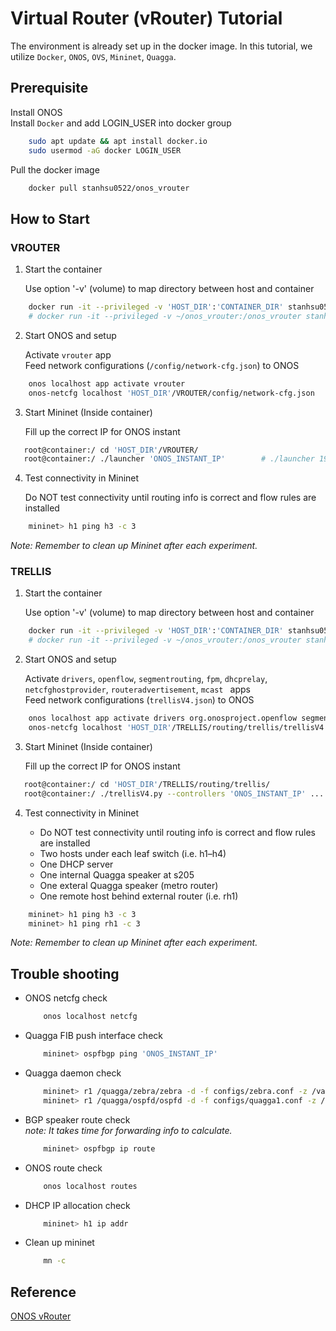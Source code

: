 # Virtual Router (vRouter) Tutorial

The environment is already set up in the docker image. In this tutorial, we utilize `Docker`, `ONOS`, `OVS`, `Mininet`, `Quagga`.  



## Prerequisite

Install ONOS  
Install `Docker` and add LOGIN_USER into docker group

```bash
    sudo apt update && apt install docker.io
    sudo usermod -aG docker LOGIN_USER
```

Pull the docker image

```bash
    docker pull stanhsu0522/onos_vrouter
```



## How to Start

### VROUTER

1. Start the container

    Use option '-v' (volume) to map directory between host and container

```bash 
    docker run -it --privileged -v 'HOST_DIR':'CONTAINER_DIR' stanhsu0522/onos_vrouter
    # docker run -it --privileged -v ~/onos_vrouter:/onos_vrouter stanhsu0522/onos_vrouter
```

2. Start ONOS and setup

    Activate `vrouter` app  
    Feed network configurations (`/config/network-cfg.json`) to ONOS

```bash
    onos localhost app activate vrouter
    onos-netcfg localhost 'HOST_DIR'/VROUTER/config/network-cfg.json
```

3. Start Mininet (Inside container)

    Fill up the correct IP for ONOS instant

```bash
   root@container:/ cd 'HOST_DIR'/VROUTER/
   root@container:/ ./launcher 'ONOS_INSTANT_IP'        # ./launcher 192.168.0.1
```

4. Test connectivity in Mininet

    Do NOT test connectivity until routing info is correct and flow rules are installed

```bash
    mininet> h1 ping h3 -c 3
```

*Note: Remember to clean up Mininet after each experiment.*



### TRELLIS

1. Start the container

    Use option '-v' (volume) to map directory between host and container

```bash 
    docker run -it --privileged -v 'HOST_DIR':'CONTAINER_DIR' stanhsu0522/onos_vrouter
    # docker run -it --privileged -v ~/onos_vrouter:/onos_vrouter stanhsu0522/onos_vrouter
```

2. Start ONOS and setup

    Activate `drivers`, `openflow`, `segmentrouting`, `fpm`, `dhcprelay`, `netcfghostprovider`, `routeradvertisement`, `mcast ` apps  
    Feed network configurations (`trellisV4.json`) to ONOS

```bash
    onos localhost app activate drivers org.onosproject.openflow segmentrouting fpm dhcprelay netcfghostprovider routeradvertisement mcast
    onos-netcfg localhost 'HOST_DIR'/TRELLIS/routing/trellis/trellisV4.json
```

3. Start Mininet (Inside container)

    Fill up the correct IP for ONOS instant

```bash
   root@container:/ cd 'HOST_DIR'/TRELLIS/routing/trellis/
   root@container:/ ./trellisV4.py --controllers 'ONOS_INSTANT_IP' ...        # ./trellisV4.py --controllers 192.168.0.1
```

4. Test connectivity in Mininet

    * Do NOT test connectivity until routing info is correct and flow rules are installed
    * Two hosts under each leaf switch (i.e. h1–h4)
    * One DHCP server 
    * One internal Quagga speaker at s205
    * One exteral Quagga speaker (metro router)
    * One remote host behind external router (i.e. rh1)

```bash
    mininet> h1 ping h3 -c 3
    mininet> h1 ping rh1 -c 3
```

*Note: Remember to clean up Mininet after each experiment.*



## Trouble shooting

* ONOS netcfg check
    ```bash
        onos localhost netcfg
    ```
* Quagga FIB push interface check
    ```bash
        mininet> ospfbgp ping 'ONOS_INSTANT_IP'
    ```
* Quagga daemon check 
    ```bash
        mininet> r1 /quagga/zebra/zebra -d -f configs/zebra.conf -z /var/run/quagga/zebrar1.api -i /var/run/quagga/zebrar1.pid
        mininet> r1 /quagga/ospfd/ospfd -d -f configs/quagga1.conf -z /var/run/quagga/zebrar1.api -i /var/run/quagga/ospfdr1.pid
    ```
* BGP speaker route check  
    *note: It takes time for forwarding info to calculate.*
    ```bash
        mininet> ospfbgp ip route
    ```
* ONOS route check
    ```bash
        onos localhost routes
    ```
* DHCP IP allocation check 
    ```bash
        mininet> h1 ip addr 
    ```
* Clean up mininet
    ```bash
        mn -c
    ```



## Reference
[ONOS vRouter](https://wiki.onosproject.org/display/ONOS/vRouter)
